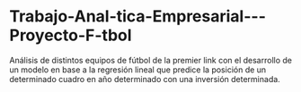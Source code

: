 # Trabajo-Anal-tica-Empresarial---Proyecto-F-tbol
Análisis de distintos equipos de fútbol de la premier link con el desarrollo de un modelo en base a la regresión lineal que predice la posición de un determinado cuadro en año determinado con una inversión determinada.
